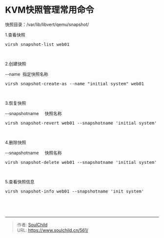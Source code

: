 # KVM快照管理常用命令

<!--more-->
快照目录：/var/lib/libvert/qemu/snapshot/

1.查看快照
<pre>virsh snapshot-list web01</pre>
&nbsp;

2.创建快照

--name  指定快照名称
<pre>virsh snapshot-create-as --name "initial system" web01</pre>
&nbsp;

3.恢复快照

--snapshotname     快照名称
<pre>virsh snapshot-revert web01 --snapshotname 'initial system'</pre>
&nbsp;

4.删除快照

--snapshotname     快照名称
<pre>virsh snapshot-delete web01 --snapshotname 'initial system'</pre>
&nbsp;

5.查看快照信息
<pre>virsh snapshot-info web01 --snapshotname 'init system'</pre>
&nbsp;

&nbsp;


---

> 作者: [SoulChild](https://www.soulchild.cn)  
> URL: https://www.soulchild.cn/561/  

